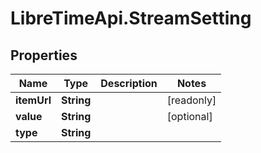 # LibreTimeApi.StreamSetting

## Properties

Name | Type | Description | Notes
------------ | ------------- | ------------- | -------------
**itemUrl** | **String** |  | [readonly] 
**value** | **String** |  | [optional] 
**type** | **String** |  | 


